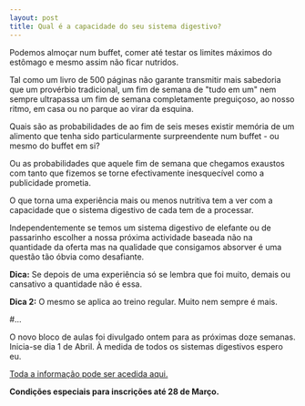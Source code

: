 ```yaml
---
layout: post
title: Qual é a capacidade do seu sistema digestivo?
---
```


Podemos almoçar num buffet, comer até testar os limites máximos do estômago e mesmo assim não ficar nutridos.

Tal como um livro de 500 páginas não garante transmitir mais sabedoria que um provérbio tradicional, um fim de semana de "tudo em um" nem sempre ultrapassa um fim de semana completamente preguiçoso, ao nosso ritmo, em casa ou no parque ao virar da esquina. 

Quais são as probabilidades de ao fim de seis meses existir memória de um alimento que tenha sido particularmente surpreendente num buffet - ou mesmo do buffet em si?

Ou as probabilidades que aquele fim de semana que chegamos exaustos com tanto que fizemos se torne efectivamente inesquecível como a publicidade prometia.  

O que torna uma experiência mais ou menos nutritiva tem a ver com a capacidade que o sistema digestivo de cada tem de a processar.

Independentemente se temos um sistema digestivo de elefante ou de passarinho escolher a nossa próxima actividade baseada não na quantidade da oferta mas na qualidade que consigamos absorver é uma questão tão óbvia como desafiante.

**Dica:** Se depois de uma experiência só se lembra que foi muito, demais ou cansativo a quantidade não é essa. 

**Dica 2:** O mesmo se aplica ao treino regular. Muito nem sempre é mais.

#…

O novo bloco de aulas foi divulgado ontem para as próximas doze semanas. Inicia-se dia 1 de Abril. À medida de todos os sistemas digestivos espero eu. 

[Toda a informação pode ser acedida aqui.](http://devagar.org/regulares.html) 

**Condições especiais para inscrições até 28 de Março.** 
 [^1]: 
